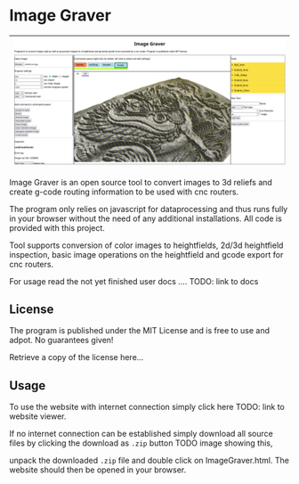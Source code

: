 # Image Graver

|![overviewImage](images/overview.png)|
| ------ |

Image Graver is an open source tool to convert images to 3d reliefs and create g-code routing information to be used with cnc routers.

The program only relies on javascript for dataprocessing and thus runs fully in your browser without the need of any additional installations. All code is provided with this project.

Tool supports conversion of color images to heightfields, 2d/3d heightfield inspection, basic image operations on the heightfield and gcode export for cnc routers.

For usage read the not yet finished user docs .... TODO: link to docs

## License

The program is published under the MIT License and is free to use and adpot. No guarantees given!

Retrieve a copy of the license here...

## Usage

To use the website with internet connection simply click here TODO: link to website viewer.

If no internet connection can be established simply download all source files by clicking the download as `.zip` button TODO image showing this,

unpack the downloaded `.zip` file and double click on ImageGraver.html. The website should then be opened in your browser.